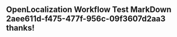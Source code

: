 <properties
ms.topic="hero-topic1"
ms.test1="hero-topic"
ms.test2="test"/>

## OpenLocalization Workflow Test MarkDown 2aee611d-f475-477f-956c-09f3607d2aa3 thanks!
